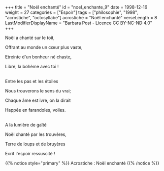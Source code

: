+++
title = "Noël enchanté"
id = "noel_enchante_9"
date = 1998-12-16
weight = 27
categories = ["Espoir"]
tags = ["philosophie", "1998", "acrostiche", "octosyllabe"]
acrostiche = "Noël enchanté"
verseLength = 8
LastModifierDisplayName = "Barbara Post - Licence CC BY-NC-ND 4.0"
+++

Noël a chanté sur le toit,

Offrant au monde un cœur plus vaste,

Etreinte d'un bonheur né chaste,

Libre, la bohème avec toi !

 \
Entre les pas et les étoiles

Nous trouverons le sens du vrai;

Chaque âme est ivre, on la dirait

Happée en farandoles, voiles.

 \
A la lumière de gaîté

Noël chanté par les trouvères,

Terre de loups et de bruyères

Ecrit l'espoir ressuscité !

{{% notice style="primary" %}}
Acrostiche : Noël enchanté
{{% /notice %}}
